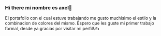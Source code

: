 ### Hi there  mi nombre es  axel🤙

El portafolio con el cual estuve trabajando me gusto muchisimo el estilo y la combinacion de colores del mismo. Espero que les guste mi primer trabajo formal, desde ya gracias por visitar mi perfil!✍️




<!--
**axelluna22/axelluna22** is a ✨ _special_ ✨ repository because its `README.md` (this file) appears on your GitHub profile.

Here are some ideas to get you started:

- 🔭 I’m currently working on ...
- 🌱 I’m currently learning ...
- 👯 I’m looking to collaborate on ...
- 🤔 I’m looking for help with ...
- 💬 Ask me about ...
- 📫 How to reach me: ...
- 😄 Pronouns: ...
- ⚡ Fun fact: ...
-->
